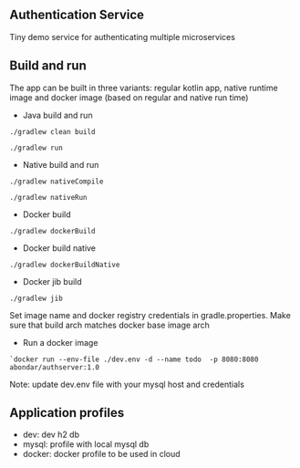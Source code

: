 ## Authentication Service

Tiny demo service for authenticating multiple microservices

## Build and run

The app can be built in three variants: regular kotlin app, native runtime image and docker image (based on regular and native run time)

- Java build and run
```
./gradlew clean build

./gradlew run
```

- Native build and run
```
./gradlew nativeCompile

./gradlew nativeRun
```

- Docker build
```
./gradlew dockerBuild 
```

- Docker build native
```
./gradlew dockerBuildNative
```

- Docker jib build
```
./gradlew jib
```
Set image name and docker registry credentials in gradle.properties. Make sure that build arch matches docker base image arch

- Run a docker image

```
`docker run --env-file ./dev.env -d --name todo  -p 8080:8080 abondar/authserver:1.0
```
Note: update dev.env file with your mysql host and credentials

## Application profiles

- dev: dev h2 db
- mysql: profile with local mysql db
- docker: docker profile to be used in cloud